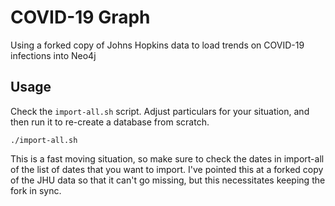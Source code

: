 # COVID-19 Graph

Using a forked copy of Johns Hopkins data to load trends on COVID-19 infections into Neo4j

## Usage

Check the `import-all.sh` script.  Adjust particulars for your situation, and then run it to re-create a database
from scratch.

```
./import-all.sh
```

This is a fast moving situation, so make sure to check the dates in import-all of the list of dates that
you want to import.  I've pointed this at a forked copy of the JHU data so that it can't go missing,
but this necessitates keeping the fork in sync.




